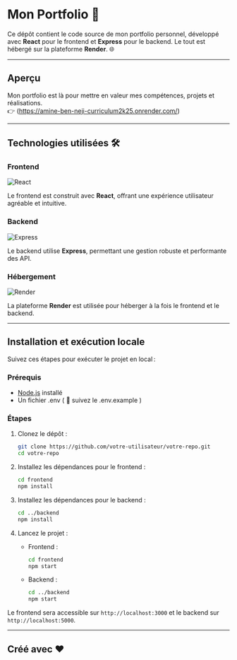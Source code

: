 
# Mon Portfolio 🚀

Ce dépôt contient le code source de mon portfolio personnel, développé avec **React** pour le frontend et **Express** pour le backend. Le tout est hébergé sur la plateforme **Render**. 🌐

---

## Aperçu

Mon portfolio est là pour mettre en valeur mes compétences, projets et réalisations.  
👉 (https://amine-ben-neji-curriculum2k25.onrender.com/)

---

## Technologies utilisées 🛠️
### Frontend
![React](https://img.shields.io/badge/React-20232A?style=for-the-badge&logo=react&logoColor=61DAFB)

Le frontend est construit avec **React**, offrant une expérience utilisateur agréable et intuitive.

### Backend
![Express](https://img.shields.io/badge/Express.js-404D59?style=for-the-badge&logo=express&logoColor=white)

Le backend utilise **Express**, permettant une gestion robuste et performante des API.

### Hébergement
![Render](https://img.shields.io/badge/Render-46E3B7?style=for-the-badge&logo=render&logoColor=white)

La plateforme **Render** est utilisée pour héberger à la fois le frontend et le backend.

---

## Installation et exécution locale

Suivez ces étapes pour exécuter le projet en local :

### Prérequis

- [Node.js](https://nodejs.org/) installé
- Un fichier .env ( 📕 suivez le .env.example )
  
### Étapes

1. Clonez le dépôt :
   ```bash
   git clone https://github.com/votre-utilisateur/votre-repo.git
   cd votre-repo
   ```

2. Installez les dépendances pour le frontend :
   ```bash
   cd frontend
   npm install
   ```

3. Installez les dépendances pour le backend :
   ```bash
   cd ../backend
   npm install
   ```

4. Lancez le projet :
   - Frontend :
     ```bash
     cd frontend
     npm start
     ```
   - Backend :
     ```bash
     cd ../backend
     npm start
     ```

Le frontend sera accessible sur `http://localhost:3000` et le backend sur `http://localhost:5000`.

---

## Créé avec ❤️
